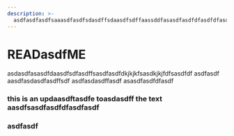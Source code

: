 ```yaml
---
description: >-
  asdfasdfasdfsaaasdfasdfsdasdffsdaasdfsdffaassddfasasdfasdfdfasdfdfasdfasdfasdfaasdfasdfsdfasdfasdf
---
```


# READasdfME

asdasdfasasdfdaasdfsdfasdffsasdfasdfdkjkjkfsasdkjkjfdfsasdfdf asdfasdf aasdfasdasdfasdffsdf asdfasdasdffasdf asasdfasdfdfasdf

### this is an updaasdftasdfe toasdasdff the text aasdfsasdfasdfdfasdfasdf

### asdfasdf

